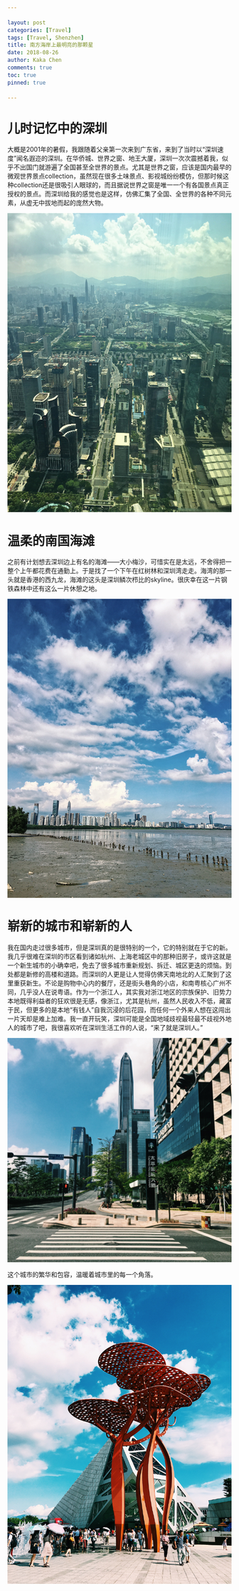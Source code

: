 ```yaml
---

layout: post
categories: [Travel]
tags: [Travel, Shenzhen]
title: 南方海岸上最明亮的那颗星
date: 2018-08-26
author: Kaka Chen
comments: true
toc: true
pinned: true

---
```


# 儿时记忆中的深圳

大概是2001年的暑假，我跟随着父亲第一次来到广东省，来到了当时以“深圳速度”闻名遐迩的深圳。在华侨城、世界之窗、地王大厦，深圳一次次震撼着我，似乎不出国门就游遍了全国甚至全世界的景点。尤其是世界之窗，应该是国内最早的微观世界景点collection，虽然现在很多土味景点、影视城纷纷模仿，但那时候这种collection还是很吸引人眼球的，而且据说世界之窗是唯一一个有各国景点真正授权的景点。而深圳给我的感觉也是这样，仿佛汇集了全国、全世界的各种不同元素，从虚无中拔地而起的庞然大物。

![](https://raw.githubusercontent.com/kakack/kakack.github.io/master/_images/shenzhen1.JPG)


# 温柔的南国海滩

之前有计划想去深圳边上有名的海滩——大小梅沙，可惜实在是太远，不舍得把一整个上午都花费在通勤上。于是找了一个下午在红树林和深圳湾走走。海湾的那一头就是香港的西九龙，海滩的这头是深圳鳞次栉比的skyline。很庆幸在这一片钢铁森林中还有这么一片休憩之地。

![](https://raw.githubusercontent.com/kakack/kakack.github.io/master/_images/shenzhen2.JPG)

# 崭新的城市和崭新的人

我在国内走过很多城市，但是深圳真的是很特别的一个，它的特别就在于它的新。我几乎很难在深圳的市区看到诸如杭州、上海老城区中的那种旧房子，或许这就是一个新生城市的小确幸吧，免去了很多城市重新规划、拆迁、城区更迭的烦恼。到处都是新修的高楼和道路。而深圳的人更是让人觉得仿佛天南地北的人汇聚到了这里重获新生。不论是购物中心内的餐厅，还是街头巷角的小店，和南粤核心广州不同，几乎没人在说粤语。作为一个浙江人，其实我对浙江地区的宗族保护、旧势力本地既得利益者的狂欢很是无感，像浙江，尤其是杭州，虽然人民收入不低，藏富于民，但更多的是本地“有钱人”自我沉浸的后花园，而任何一个外来人想在这闯出一片天却是难上加难。我一直开玩笑，深圳可能是全国地域歧视最轻最不歧视外地人的城市了吧，我很喜欢听在深圳生活工作的人说，“来了就是深圳人。”

![](https://raw.githubusercontent.com/kakack/kakack.github.io/master/_images/shenzhen3.JPG)

这个城市的繁华和包容，温暖着城市里的每一个角落。

![](https://raw.githubusercontent.com/kakack/kakack.github.io/master/_images/shenzhen4.JPG)

